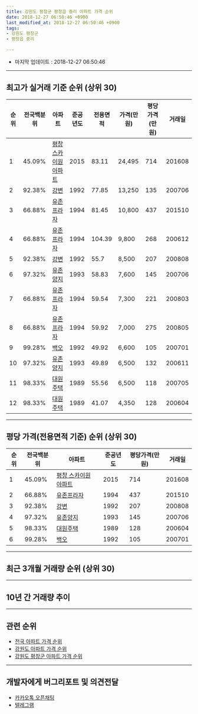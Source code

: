 ```yaml
---
title: 강원도 평창군 평창읍 중리 아파트 가격 순위
date: 2018-12-27 06:50:46 +0900
last_modified_at: 2018-12-27 06:50:46 +0900
tags:
- 강원도 평창군
- 평창읍 중리

---
```


* 마지막 업데이트 : 2018-12-27 06:50:46

---

## 최고가 실거래 기준 순위 (상위 30)


|순위|전국백분위|아파트|준공년도|전용면적|가격(만원)|평당가격(만원)|거래일|
|---|---|---|---|---|---|---|---|
|1|45.09%|[평창 스카이원 아파트](https://search.naver.com/search.naver?query=%EA%B0%95%EC%9B%90%EB%8F%84+%ED%8F%89%EC%B0%BD%EA%B5%B0+%ED%8F%89%EC%B0%BD%EC%9D%8D+%EC%A4%91%EB%A6%AC+%ED%8F%89%EC%B0%BD+%EC%8A%A4%EC%B9%B4%EC%9D%B4%EC%9B%90+%EC%95%84%ED%8C%8C%ED%8A%B8)|2015|83.11|24,495|714|201608|
|2|92.38%|[강변](https://search.naver.com/search.naver?query=%EA%B0%95%EC%9B%90%EB%8F%84+%ED%8F%89%EC%B0%BD%EA%B5%B0+%ED%8F%89%EC%B0%BD%EC%9D%8D+%EC%A4%91%EB%A6%AC+%EA%B0%95%EB%B3%80)|1992|77.85|13,250|135|200706|
|3|66.88%|[유존프라자](https://search.naver.com/search.naver?query=%EA%B0%95%EC%9B%90%EB%8F%84+%ED%8F%89%EC%B0%BD%EA%B5%B0+%ED%8F%89%EC%B0%BD%EC%9D%8D+%EC%A4%91%EB%A6%AC+%EC%9C%A0%EC%A1%B4%ED%94%84%EB%9D%BC%EC%9E%90)|1994|81.45|10,800|437|201510|
|4|66.88%|[유존프라자](https://search.naver.com/search.naver?query=%EA%B0%95%EC%9B%90%EB%8F%84+%ED%8F%89%EC%B0%BD%EA%B5%B0+%ED%8F%89%EC%B0%BD%EC%9D%8D+%EC%A4%91%EB%A6%AC+%EC%9C%A0%EC%A1%B4%ED%94%84%EB%9D%BC%EC%9E%90)|1994|104.39|9,800|268|200612|
|5|92.38%|[강변](https://search.naver.com/search.naver?query=%EA%B0%95%EC%9B%90%EB%8F%84+%ED%8F%89%EC%B0%BD%EA%B5%B0+%ED%8F%89%EC%B0%BD%EC%9D%8D+%EC%A4%91%EB%A6%AC+%EA%B0%95%EB%B3%80)|1992|55.7|8,500|207|200808|
|6|97.32%|[유존양지](https://search.naver.com/search.naver?query=%EA%B0%95%EC%9B%90%EB%8F%84+%ED%8F%89%EC%B0%BD%EA%B5%B0+%ED%8F%89%EC%B0%BD%EC%9D%8D+%EC%A4%91%EB%A6%AC+%EC%9C%A0%EC%A1%B4%EC%96%91%EC%A7%80)|1993|58.83|7,600|145|200706|
|7|66.88%|[유존프라자](https://search.naver.com/search.naver?query=%EA%B0%95%EC%9B%90%EB%8F%84+%ED%8F%89%EC%B0%BD%EA%B5%B0+%ED%8F%89%EC%B0%BD%EC%9D%8D+%EC%A4%91%EB%A6%AC+%EC%9C%A0%EC%A1%B4%ED%94%84%EB%9D%BC%EC%9E%90)|1994|59.54|7,300|221|200803|
|8|66.88%|[유존프라자](https://search.naver.com/search.naver?query=%EA%B0%95%EC%9B%90%EB%8F%84+%ED%8F%89%EC%B0%BD%EA%B5%B0+%ED%8F%89%EC%B0%BD%EC%9D%8D+%EC%A4%91%EB%A6%AC+%EC%9C%A0%EC%A1%B4%ED%94%84%EB%9D%BC%EC%9E%90)|1994|59.92|7,000|275|200805|
|9|99.28%|[백오](https://search.naver.com/search.naver?query=%EA%B0%95%EC%9B%90%EB%8F%84+%ED%8F%89%EC%B0%BD%EA%B5%B0+%ED%8F%89%EC%B0%BD%EC%9D%8D+%EC%A4%91%EB%A6%AC+%EB%B0%B1%EC%98%A4)|1992|49.92|6,600|105|200701|
|10|97.32%|[유존양지](https://search.naver.com/search.naver?query=%EA%B0%95%EC%9B%90%EB%8F%84+%ED%8F%89%EC%B0%BD%EA%B5%B0+%ED%8F%89%EC%B0%BD%EC%9D%8D+%EC%A4%91%EB%A6%AC+%EC%9C%A0%EC%A1%B4%EC%96%91%EC%A7%80)|1993|49.89|6,500|132|200611|
|11|98.33%|[대원주택](https://search.naver.com/search.naver?query=%EA%B0%95%EC%9B%90%EB%8F%84+%ED%8F%89%EC%B0%BD%EA%B5%B0+%ED%8F%89%EC%B0%BD%EC%9D%8D+%EC%A4%91%EB%A6%AC+%EB%8C%80%EC%9B%90%EC%A3%BC%ED%83%9D)|1989|55.56|6,500|118|200705|
|12|98.33%|[대원주택](https://search.naver.com/search.naver?query=%EA%B0%95%EC%9B%90%EB%8F%84+%ED%8F%89%EC%B0%BD%EA%B5%B0+%ED%8F%89%EC%B0%BD%EC%9D%8D+%EC%A4%91%EB%A6%AC+%EB%8C%80%EC%9B%90%EC%A3%BC%ED%83%9D)|1989|41.07|4,350|128|200604|


---

## 평당 가격(전용면적 기준) 순위 (상위 30)


|순위|전국백분위|아파트|준공년도|평당가격(만원)|거래일|
|---|---|---|---|---|---|
|1|45.09%|[평창 스카이원 아파트](https://search.naver.com/search.naver?query=%EA%B0%95%EC%9B%90%EB%8F%84+%ED%8F%89%EC%B0%BD%EA%B5%B0+%ED%8F%89%EC%B0%BD%EC%9D%8D+%EC%A4%91%EB%A6%AC+%ED%8F%89%EC%B0%BD+%EC%8A%A4%EC%B9%B4%EC%9D%B4%EC%9B%90+%EC%95%84%ED%8C%8C%ED%8A%B8)|2015|714|201608|
|2|66.88%|[유존프라자](https://search.naver.com/search.naver?query=%EA%B0%95%EC%9B%90%EB%8F%84+%ED%8F%89%EC%B0%BD%EA%B5%B0+%ED%8F%89%EC%B0%BD%EC%9D%8D+%EC%A4%91%EB%A6%AC+%EC%9C%A0%EC%A1%B4%ED%94%84%EB%9D%BC%EC%9E%90)|1994|437|201510|
|3|92.38%|[강변](https://search.naver.com/search.naver?query=%EA%B0%95%EC%9B%90%EB%8F%84+%ED%8F%89%EC%B0%BD%EA%B5%B0+%ED%8F%89%EC%B0%BD%EC%9D%8D+%EC%A4%91%EB%A6%AC+%EA%B0%95%EB%B3%80)|1992|207|200808|
|4|97.32%|[유존양지](https://search.naver.com/search.naver?query=%EA%B0%95%EC%9B%90%EB%8F%84+%ED%8F%89%EC%B0%BD%EA%B5%B0+%ED%8F%89%EC%B0%BD%EC%9D%8D+%EC%A4%91%EB%A6%AC+%EC%9C%A0%EC%A1%B4%EC%96%91%EC%A7%80)|1993|145|200706|
|5|98.33%|[대원주택](https://search.naver.com/search.naver?query=%EA%B0%95%EC%9B%90%EB%8F%84+%ED%8F%89%EC%B0%BD%EA%B5%B0+%ED%8F%89%EC%B0%BD%EC%9D%8D+%EC%A4%91%EB%A6%AC+%EB%8C%80%EC%9B%90%EC%A3%BC%ED%83%9D)|1989|128|200604|
|6|99.28%|[백오](https://search.naver.com/search.naver?query=%EA%B0%95%EC%9B%90%EB%8F%84+%ED%8F%89%EC%B0%BD%EA%B5%B0+%ED%8F%89%EC%B0%BD%EC%9D%8D+%EC%A4%91%EB%A6%AC+%EB%B0%B1%EC%98%A4)|1992|105|200701|


---

## 최근 3개월 거래량 순위 (상위 30)


<div style="width:100%;">
    <canvas id="deal_count_ranking" height="250"></canvas>
</div>


<script>
new Chart(document.getElementById("deal_count_ranking"), {
    type: 'horizontalBar',
    data: {
        labels: ['유존양지', '평창 스카이원 아파트', '백오'],
        datasets: [{
            label: '실거래 수',
            data: [2, 2, 1],
            borderColor: "rgba(255, 0, 128, 1)",
            backgroundColor: "rgba(255, 0, 128, 0.5)",
            fill: false,
        }]
    },
    options: {
        responsive: true,
        title: {
            display: true,
            text: '최근 3개월 거래량 순위'
        },
        tooltips: {
            mode: 'index',
            intersect: false,
            callbacks: {
                title: function(tooltipItems, data) {
                    return "실거래 수:";
                },
                label: function(tooltipItem, data) {
                    return data.labels[tooltipItem.index] + ": " + tooltipItem.xLabel;
                }
            }
        },
        hover: {
            mode: 'nearest',
            intersect: true
        },
        scales: {
            xAxes: [{
                display: true,
                scaleLabel: {
                    display: true,
                    labelString: '실거래 수'
                },
                ticks: {
                    suggestedMin: 0,
                }
            }],
            yAxes: [{
                display: true,
                ticks: {
                    autoSkip: false,
                    callback: function(value, index, values) {
                        if (value.length > 15)
                            return value.substr(0, 13) + "...";
                        else
                            return value;
                    }
                },
                scaleLabel: {
                    display: false,
                }
            }]
        }
    }
});

</script>


---

## 10년 간 거래량 추이


<div style="width:100%;">
    <canvas id="deal_progress" height="250"></canvas>
</div>

<script>
new Chart(document.getElementById("deal_progress"), {
    type: 'line',
    data: {
        labels: ['200812','200901','200902','200903','200904','200905','200906','200907','200908','200909','200910','200911','200912','201001','201002','201003','201004','201005','201006','201007','201008','201009','201010','201011','201012','201101','201102','201103','201104','201105','201106','201107','201108','201109','201110','201111','201112','201201','201202','201203','201204','201205','201206','201207','201208','201209','201210','201211','201212','201301','201302','201303','201304','201305','201306','201307','201308','201309','201310','201311','201312','201401','201402','201403','201404','201405','201406','201407','201408','201409','201410','201411','201412','201501','201502','201503','201504','201505','201506','201507','201508','201509','201510','201511','201512','201601','201602','201603','201604','201605','201606','201607','201608','201609','201610','201611','201612','201701','201702','201703','201704','201705','201706','201707','201708','201709','201710','201711','201712','201801','201802','201803','201804','201805','201806','201807','201808','201809','201810','201811','201812'],
        datasets: [{
            label: '실거래 수',
            pointRadius: 1,
            data: [0, 2, 2, 1, 0, 1, 2, 3, 1, 0, 1, 1, 2, 1, 1, 3, 0, 4, 1, 2, 3, 1, 1, 0, 1, 0, 4, 3, 0, 0, 3, 2, 2, 0, 3, 0, 2, 3, 1, 1, 0, 3, 4, 0, 1, 0, 0, 1, 0, 1, 0, 1, 0, 0, 2, 1, 1, 1, 0, 0, 7, 1, 2, 1, 2, 1, 4, 3, 1, 0, 1, 0, 0, 2, 0, 2, 1, 0, 1, 1, 0, 2, 2, 3, 1, 3, 2, 0, 2, 11, 9, 3, 1, 1, 4, 0, 0, 2, 2, 2, 1, 2, 1, 2, 2, 2, 3, 2, 3, 3, 2, 1, 3, 3, 4, 1, 2, 6, 3, 0, 2],
            borderColor: "rgba(255, 201, 14, 1)",
            backgroundColor: "rgba(255, 201, 14, 0.5)",
            fill: true,
        }]
    },
    options: {
        responsive: true,
        title: {
            display: true,
            text: '10년간 거래량 추이'
        },
        tooltips: {
            mode: 'index',
            intersect: false,
        },
        hover: {
            mode: 'nearest',
            intersect: true
        },
        scales: {
            xAxes: [{
                display: true,
                scaleLabel: {
                    display: true,
                    labelString: '년/월'
                }
            }],
            yAxes: [{
                display: true,
                ticks: {
                    suggestedMin: 0,
                },
                scaleLabel: {
                    display: true,
                    labelString: '실거래 수'
                }
            }]
        }
    }
});

</script>


---

## 관련 순위

- [전국 아파트 가격 순위](https://inasie.github.io/apt-ranking/전국)
- [강원도 아파트 가격 순위](https://inasie.github.io/apt-ranking/강원도)
- [강원도 평창군 아파트 가격 순위](https://inasie.github.io/apt-ranking/강원도-평창군)


---

## 개발자에게 버그리포트 및 의견전달

- [카카오톡 오픈채팅](https://open.kakao.com/o/gLJUAP4)
- [텔레그램](https://t.me/inasie)

